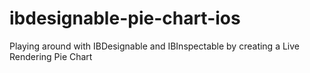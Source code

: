 # ibdesignable-pie-chart-ios
Playing around with IBDesignable and IBInspectable by creating a Live Rendering Pie Chart
